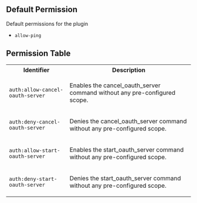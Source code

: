 ## Default Permission

Default permissions for the plugin

- `allow-ping`

## Permission Table

<table>
<tr>
<th>Identifier</th>
<th>Description</th>
</tr>


<tr>
<td>

`auth:allow-cancel-oauth-server`

</td>
<td>

Enables the cancel_oauth_server command without any pre-configured scope.

</td>
</tr>

<tr>
<td>

`auth:deny-cancel-oauth-server`

</td>
<td>

Denies the cancel_oauth_server command without any pre-configured scope.

</td>
</tr>

<tr>
<td>

`auth:allow-start-oauth-server`

</td>
<td>

Enables the start_oauth_server command without any pre-configured scope.

</td>
</tr>

<tr>
<td>

`auth:deny-start-oauth-server`

</td>
<td>

Denies the start_oauth_server command without any pre-configured scope.

</td>
</tr>
</table>
